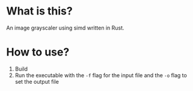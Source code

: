 # What is this? 
An image grayscaler using simd written in Rust.

# How to use? 
1. Build
2. Run the executable with the `-f` flag for the input file and the `-o` flag to set the output file
